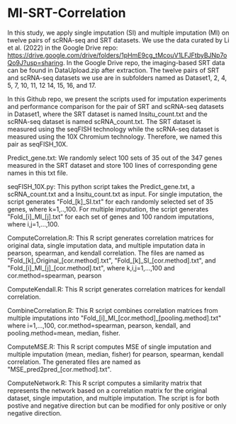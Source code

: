 # MI-SRT-Correlation

In this study, we apply single imputation (SI) and multiple imputation (MI) on twelve pairs of scRNA-seq and SRT datasets. We use the data curated by Li et al. (2022) in the Google Drive repo: https://drive.google.com/drive/folders/1pHmE9cg_tMcouV1LFJFtbyBJNp7oQo9J?usp=sharing. In the Google Drive repo, the imaging-based SRT data can be found in DataUpload.zip after extraction. The twelve pairs of SRT and scRNA-seq datasets we use are in subfolders named as Dataset1, 2, 4, 5, 7, 10, 11, 12 14, 15, 16, and 17. 

In this Github repo, we present the scripts used for imputation experiments and performance comparison for the pair of SRT and scRNA-seq datasets in Dataset1, where the SRT dataset is named Insitu_count.txt and the scRNA-seq dataset is named scRNA_count.txt. The SRT dataset is measured using the seqFISH technology while the scRNA-seq dataset is measured using the 10X Chromium technology. Therefore, we named this pair as seqFISH_10X.

Predict_gene.txt: We randomly select 100 sets of 35 out of the 347 genes measured in the SRT dataset and store 100 lines of corresponding gene names in this txt file.

seqFISH_10X.py: This python script takes the Predict_gene.txt, a scRNA_count.txt and a Insitu_count.txt as input. For single imputation, the script generates "Fold\_[k]\_SI.txt" for each randomly selected set of 35 genes, where k=1,..,100. For multiple imputation, the script generates "Fold\_[i]\_MI\_[j].txt" for each set of genes and 100 random imputations, where i,j=1,...,100.

ComputeCorrelation.R: This R script generates correlation matrices for original data, single imputation data, and multiple imputation data in pearson, spearman, and kendall correlation. The files are named as "Fold\_[k]\_Original\_[cor.method].txt", "Fold\_[k]\_SI\_[cor.method].txt", and "Fold\_[i]\_MI\_[j]\_[cor.method].txt", where k,i,j=1,...,100 and cor.method=spearman, pearson

ComputeKendall.R: This R script generates correlation matrices for kendall correlation.

CombineCorrelation.R: This R script combines correlation matrices from multiple imputations into "Fold\_[i]\_MI\_[cor.method]\_[pooling.method].txt" where i=1,...,100, cor.method=spearman, pearson, kendall, and pooling.method=mean, median, fisher.

ComputeMSE.R: This R script computes MSE of single imputation and multiple imputation (mean, median, fisher) for pearson, spearman, kendall correlation. The generated files are named as "MSE\_pred2pred\_[cor.method].txt".

ComputeNetwork.R: This R script computes a similarity matrix that represents the network based on a correlation matrix for the original dataset, single imputation, and multiple imputation. The script is for both postive and negative direction but can be modified for only positive or only negative direction.





 